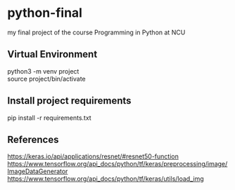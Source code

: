 # python-final
my final project of the course Programming in Python at NCU

## Virtual Environment
python3 -m venv project  
source project/bin/activate

## Install project requirements
pip install -r requirements.txt


## References
https://keras.io/api/applications/resnet/#resnet50-function
https://www.tensorflow.org/api_docs/python/tf/keras/preprocessing/image/ImageDataGenerator
https://www.tensorflow.org/api_docs/python/tf/keras/utils/load_img